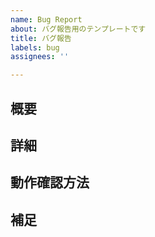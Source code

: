 ```yaml
---
name: Bug Report
about: バグ報告用のテンプレートです
title: バグ報告
labels: bug
assignees: ''

---
```


## 概要

<!-- 概要 -->

## 詳細

<!-- 詳細 -->

## 動作確認方法

<!-- 動作確認方法 -->

## 補足

<!-- 補足 -->